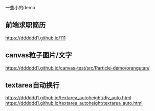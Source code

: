 一些小的demo

## 前端求职简历  

https://dddddd1.github.io/111  

## canvas粒子图片/文字

https://dddddd1.github.io/canvas-test/src/Particle-demo/orangutan/

## textarea自动换行

 https://dddddd1.github.io/textarea_autoheight/div_auto.html
 https://dddddd1.github.io/textarea_autoheight/textarea_auto.html
